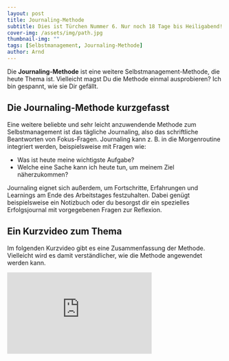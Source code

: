 ```yaml
---
layout: post
title: Journaling-Methode
subtitle: Dies ist Türchen Nummer 6. Nur noch 18 Tage bis Heiligabend!
cover-img: /assets/img/path.jpg
thumbnail-img: ""
tags: [Selbstmanagement, Journaling-Methode]
author: Arnd
---
```


Die **Journaling-Methode** ist eine weitere Selbstmanagement-Methode, die heute Thema ist. Vielleicht magst Du die Methode einmal ausprobieren? Ich bin gespannt, wie sie Dir gefällt.

## Die Journaling-Methode kurzgefasst

Eine weitere beliebte und sehr leicht anzuwendende Methode zum Selbstmanagement ist das tägliche Journaling, also das schriftliche Beantworten von Fokus-Fragen. Journaling kann z. B. in die Morgenroutine integriert werden, beispielsweise mit Fragen wie:

* Was ist heute meine wichtigste Aufgabe?
* Welche eine Sache kann ich heute tun, um meinem Ziel näherzukommen?

Journaling eignet sich außerdem, um Fortschritte, Erfahrungen und Learnings am Ende des Arbeitstages festzuhalten. Dabei genügt beispielsweise ein Notizbuch oder du besorgst dir ein spezielles Erfolgsjournal mit vorgegebenen Fragen zur Reflexion.

## Ein Kurzvideo zum Thema

Im folgenden Kurzvideo gibt es eine Zusammenfassung der Methode. Vielleicht wird es damit verständlicher, wie die Methode angewendet werden kann.

<iframe width="336" height="189" src="https://www.youtube.com/embed/sl8dNxbghmU?si=d_7US6wYayBUtm8K" title="YouTube video player" frameborder="0" allow="accelerometer; autoplay; clipboard-write; encrypted-media; gyroscope; picture-in-picture; web-share" referrerpolicy="strict-origin-when-cross-origin" allowfullscreen></iframe>